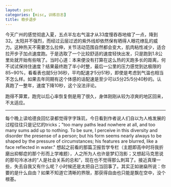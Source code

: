 ```yaml
---
layout: post
categories: [misc, 训练日志]
title: 稳步退步
---
```


今天广州的感觉彻底入夏，五点半左右气温才从33度慢吞吞地缩了一点，降到32。太阳并不强烈，而经过云层过滤的紫外线却依然保有晒得人眼花缭乱的威力。这种热天不需要怎么拉伸，关节活动范围自然都会变大，肌肉粘性减少，适合拉开步子加点速度跑。于是选取了一个比较舒适的速度轻快出发，只是跑到1.8公里处就开始有些喘了。当时心道：本来便没有打算在这么热的天跑多长的距离，何不试试保持住速度？结果最终跑了半小时整，最后一公里的压力感觉到达极限的85~90%，看看表也就5分36秒，平均配速才5分51秒，即使是考虑到气温也相当不怎么样。如果去年同期有这个体感的话配速是至少可以5分25/5分40秒的。认真跑了一整年，速度下降10秒，这个没法评论。

跑得不算累，跑完以后心率恢复倒是用了很久，身体刚刚从较为凉爽的地区回来，不太适应。

---

每个晚上读哈德良回忆录都觉得字字珠玑，今日看到作者说人们自以为人格发展的过程往往只是记忆的tricks；"too many paths lead nowhere at all, and too many sums add up to nothing. To be sure, I perceive in this diversity and disorder the presense of a person; but his form seems nearly always to be shaped by the pressure of circumstances; his features are blurred, like a face reflected in water." 想起之前看的那篇卫报哲学专栏（主题即高中时将我折磨出抑郁症的那个形而上学难题），人之所为人也许是梦幻泡影；又想起马克思说的那句冷冰冰的“人是社会关系的总和”，现在也不觉得那么刺耳了。接近真理一些，失去自我又有什么呢？小时候还是太把自己当回事了。其实正如谢燊所说：你要的是什么自由？如果不知道它清晰的界限，那获得自由也只能是飘在空中，没个根基。
